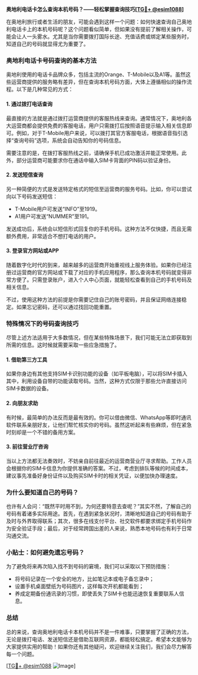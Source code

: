 **奥地利电话卡怎么查询本机号码？——轻松掌握查询技巧[[TG💪+ @esim1088](https://t.me/s/esim1088)]**

在奥地利旅行或者生活的朋友，可能会遇到这样一个问题：如何快速查询自己奥地利电话卡上的本机号码呢？这个问题看似简单，但如果没有提前了解相关操作，可能会让人一头雾水。尤其是当你需要拨打国际长途、充值话费或绑定某些服务时，知道自己的号码就显得尤为重要了。

### **奥地利电话卡号码查询的基本方法**

奥地利使用的电话卡品牌众多，包括主流的Orange、T-Mobile以及A1等。虽然这些运营商提供的服务略有差异，但在查询本机号码方面，大体上遵循相似的操作流程。以下是几种常见的方式：

#### **1. 通过拨打电话查询**
最直接的方法就是通过拨打运营商提供的客服热线来查询。通常情况下，奥地利各大运营商都会提供免费的客服电话，用户只需拨打后按照语音提示输入相关信息即可。例如，对于T-Mobile用户来说，可以拨打其官方客服电话，根据语音指引选择“查询号码”选项，系统会自动告知你的号码信息。

需要注意的是，在拨打客服热线之前，请确保手机已成功激活并能正常使用。此外，部分运营商可能要求你在通话中输入SIM卡背面的PIN码以验证身份。

#### **2. 发送短信查询**
另一种简便的方式是发送特定格式的短信至运营商的服务号码。比如，你可以尝试向以下号码发送短信：
- T-Mobile用户可发送“INFO”至1919。
- A1用户可发送“NUMMER”至191。

发送成功后，系统会以短信形式回复你的手机号码。这种方法不仅快捷，而且无需额外费用，非常适合不想打电话的用户。

#### **3. 登录官方网站或APP**
随着数字化时代的到来，越来越多的运营商开始重视线上服务体验。如果你已经注册过运营商的官方网站或下载了对应的手机应用程序，那么查询本机号码就变得非常方便了。只需登录账户，进入个人中心页面，就能轻松查看到自己的手机号码及相关信息。

不过，使用这种方法的前提是你需要记住自己的账号密码，并且保证网络连接稳定。如果忘记密码，还可以通过找回功能重置。

### **特殊情况下的号码查询技巧**

尽管上述方法适用于大多数情况，但在某些特殊场景下，我们可能无法立即获取到所需的信息。这时候就需要采取一些应急措施了。

#### **1. 借助第三方工具**
如果你身边有其他支持SIM卡识别功能的设备（如平板电脑），可以将SIM卡插入其中，利用设备自带的功能读取号码。当然，这种方式仅限于那些允许直接访问SIM卡数据的设备。

#### **2. 向朋友求助**
有时候，最简单的办法反而是最有效的。你可以借由微信、WhatsApp等即时通讯软件联系亲朋好友，让他们帮忙核实你的号码。虽然这听起来有些麻烦，但在紧急时刻却是一个不错的备用方案。

#### **3. 前往营业厅咨询**
当以上方法都无法奏效时，不妨亲自前往最近的运营商营业厅寻求帮助。工作人员会根据你的SIM卡信息为你提供准确的答案。不过，考虑到排队等候的时间成本，建议事先准备好身份证件以及购买SIM卡时的相关凭证，以便加快办理速度。

### **为什么要知道自己的号码？**

也许有人会问：“既然平时用不到，为何还要特意去查呢？”其实不然，了解自己的号码有着诸多实际用途。首先，在遇到紧急状况时，清晰地知道自己的号码有助于及时与外界取得联系；其次，很多在线支付平台、社交软件都要求绑定手机号码作为安全验证手段；最后，对于经常跨国出差的人来说，熟悉本地号码也有利于日常沟通交流。

### **小贴士：如何避免遗忘号码？**

为了避免将来再次陷入找不到号码的窘境，我们可以采取以下预防措施：
- 将号码记录在一个安全的地方，比如笔记本或电子备忘录中；
- 设置手机桌面壁纸为号码图片，这样每次开机都能看到；
- 养成定期备份通讯录的习惯，即使丢失了SIM卡也能迅速恢复重要联系人信息。

### **总结**

总的来说，查询奥地利电话卡本机号码并不是一件难事，只要掌握了正确的方法，无论是拨打电话、发送短信还是借助互联网资源，都能轻松搞定。希望本文能够为大家提供实用的帮助！如果你还有其他疑问，欢迎继续关注我们，我们会尽力解答每一个问题。

[[TG💪+ @esim1088](https://t.me/s/esim1088) ![Image](https://i.postimg.cc/4NQfJmqS/Snipaste-2025-05-13-00-14-12.png)]